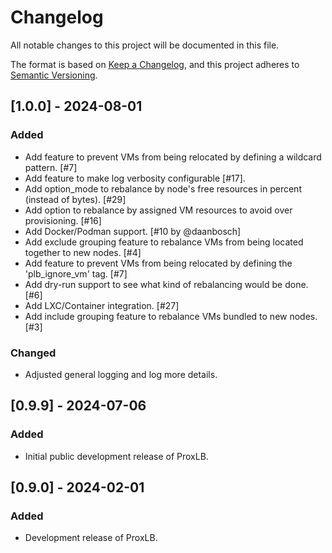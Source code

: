 # Changelog

All notable changes to this project will be documented in this file.

The format is based on [Keep a Changelog](https://keepachangelog.com/en/1.0.0/),
and this project adheres to [Semantic Versioning](https://semver.org/spec/v2.0.0.html).


## [1.0.0] - 2024-08-01

### Added

- Add feature to prevent VMs from being relocated by defining a wildcard pattern. [#7]
- Add feature to make log verbosity configurable [#17].
- Add option_mode to rebalance by node's free resources in percent (instead of bytes). [#29]
- Add option to rebalance by assigned VM resources to avoid over provisioning. [#16]
- Add Docker/Podman support. [#10 by @daanbosch]
- Add exclude grouping feature to rebalance VMs from being located together to new nodes. [#4]
- Add feature to prevent VMs from being relocated by defining the 'plb_ignore_vm' tag. [#7]
- Add dry-run support to see what kind of rebalancing would be done. [#6]
- Add LXC/Container integration. [#27]
- Add include grouping feature to rebalance VMs bundled to new nodes. [#3]

### Changed

- Adjusted general logging and log more details.


## [0.9.9] - 2024-07-06

### Added

- Initial public development release of ProxLB.


## [0.9.0] - 2024-02-01

### Added

- Development release of ProxLB.